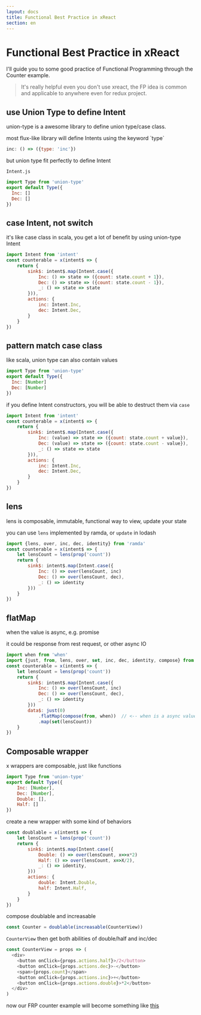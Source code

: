 ```yaml
---
layout: docs
title: Functional Best Practice in xReact
section: en
---
```


Functional Best Practice in xReact
==================================

I'll guide you to some good practice of Functional Programming through the Counter example.

> It's really helpful even you don't use xreact, the FP idea is common and applicable to anywhere even for redux project.

use Union Type to define Intent
-------------------------------

union-type is a awesome library to define union type/case class.

most flux-like library will define Intents using the keyword \`type\`

``` javascript
inc: () => ({type: 'inc'})
```

but union type fit perfectly to define Intent

`Intent.js`

``` javascript
import Type from 'union-type'
export default Type({
  Inc: []
  Dec: []
})
```

case Intent, not switch
-----------------------

it's like case class in scala, you get a lot of benefit by using union-type Intent

``` javascript
import Intent from 'intent'
const counterable = x(intent$ => {
    return {
        sink$: intent$.map(Intent.case({
            Inc: () => state => ({count: state.count + 1}),
            Dec: () => state => ({count: state.count - 1}),
            _: () => state => state
        })),
        actions: {
            inc: Intent.Inc,
            dec: Intent.Dec,
        }
    }
})
```

pattern match case class
------------------------

like scala, union type can also contain values

``` javascript
import Type from 'union-type'
export default Type({
  Inc: [Number]
  Dec: [Number]
})
```

if you define Intent constructors, you will be able to destruct them via `case`

``` javascript
import Intent from 'intent'
const counterable = x(intent$ => {
    return {
        sink$: intent$.map(Intent.case({
            Inc: (value) => state => ({count: state.count + value}),
            Dec: (value) => state => ({count: state.count - value}),
            _: () => state => state
        })),
        actions: {
            inc: Intent.Inc,
            dec: Intent.Dec,
        }
    }
})
```

lens
----

lens is composable, immutable, functional way to view, update your state

you can use `lens` implemented by ramda, or `update` in lodash

``` javascript
import {lens, over, inc, dec, identity} from 'ramda'
const counterable = x(intent$ => {
    let lensCount = lens(prop('count'))
    return {
        sink$: intent$.map(Intent.case({
            Inc: () => over(lensCount, inc)
            Dec: () => over(lensCount, dec),
            _: () => identity
        }))
    }
})
```

flatMap
-------

when the value is async, e.g. promise

it could be response from rest request, or other async IO

``` javascript
import when from 'when'
import {just, from, lens, over, set, inc, dec, identity, compose} from 'ramda'
const counterable = x(intent$ => {
    let lensCount = lens(prop('count'))
    return {
        sink$: intent$.map(Intent.case({
            Inc: () => over(lensCount, inc)
            Dec: () => over(lensCount, dec),
            _: () => identity
        }))
        data$: just(0)
            .flatMap(compose(from, when))  // <-- when is a async value
            .map(set(lensCount))
    }
})
```

Composable wrapper
------------------

x wrappers are composable, just like functions

``` javascript
import Type from 'union-type'
export default Type({
    Inc: [Number],
    Dec: [Number],
    Double: [],
    Half: []
})
```

create a new wrapper with some kind of behaviors

``` javascript
const doublable = x(intent$ => {
    let lensCount = lens(prop('count'))
    return {
        sink$: intent$.map(Intent.case({
            Double: () => over(lensCount, x=>x*2)
            Half: () => over(lensCount, x=>X/2),
            _: () => identity,
        }))
        actions: {
            double: Intent.Double,
            half: Intent.Half,
        }
    }
})
```

compose doublable and increasable

``` javascript
const Counter = doublable(increasable(CounterView))
```

`CounterView` then get both abilities of double/half and inc/dec

``` javascript
const CounterView = props => (
  <div>
    <button onClick={props.actions.half}>/2</button>
    <button onClick={props.actions.dec}>-</button>
    <span>{props.count}</span>
    <button onClick={props.actions.inc}>+</button>
    <button onClick={props.actions.double}>*2</button>
  </div>
)
```

now our FRP counter example will become something like [this](https://github.com/reactive-react/xreact/blob/master/examples/frp-counter/app.jsx)
